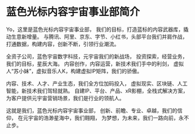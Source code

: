 # 蓝色光标内容宇宙事业部简介
Yo，这里是蓝色光标内容宇宙事业部，
我们的目标，打造蓝标的内容武器库，撬动生意新增量。
与腾讯、阿里、京东、字节、小红书，头部平台我们并肩作战，
打通数据，构建内容，创新不断，引领行业潮流。

全资子公司，蓝色宇宙数字科技，元宇宙我们的新战场，
投资探索，经营业务，我们的目标，星辰大海。
内容创作，内容运营，新技术我们手中的利剑，
虚拟人“苏小妹”，虚拟音乐人K，构建虚拟IP矩阵，我们的骄傲。

内容、技术、人才、产业生态，我们全方位加码投入，
虚拟现实、区块链、人工智能，新技术我们驾轻就熟。
自建IP、平台、产品、xR影棚，全栈式解决方案，
为客户提供元宇宙营销场景，我们是行业的领航人。

这就是我们，蓝色光标内容宇宙事业部，
创新、前瞻、专业、卓越，我们的信仰，
在元宇宙的浩渺星海中，我们翱翔，
为梦想，为未来，我们一路向前，永不止步。
